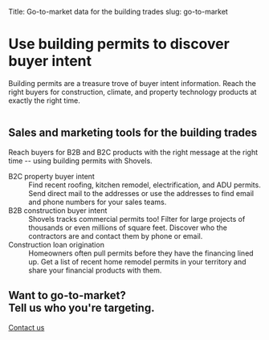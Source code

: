 Title: Go-to-market data for the building trades
slug: go-to-market

<div class="relative isolate overflow-hidden py-24 sm:py-32">
  <div class="mx-auto max-w-7xl px-6 lg:px-0 flex flex-col md:flex-row md:justify-between">
    <div class="mx-auto max-w-lg lg:mx-0">
      <h1 class="text-2xl font-medium tracking-tight sm:text-6xl max-">Use building permits to discover buyer intent
      </h1>
      <p class="mt-10 text-lg leading-8 text-gray-900">Building permits are a treasure trove of buyer intent information. Reach the right buyers for construction, climate, and property technology products at exactly the right time.
      </p>
    </div>
    <div class="sm:mt-2 md:ml-20">
      <img class="h-96" src="theme/images/gtm/hero.svg" alt="">
    </div>
  </div>
</div>
<div class="py-24 sm:py-32">
  <div class="mx-auto max-w-7xl px-6 lg:px-0">
    <div class="mx-auto max-w-2xl text-center">
      <h2 class="text-3xl font-bold tracking-tight text-gray-900 sm:text-4xl">Sales and marketing tools for the building trades</h2>
      <p class="mt-6 text-lg leading-8 text-gray-600">Reach buyers for B2B and B2C products with the right message at the right time -- using building permits with Shovels.</p>
    </div>
    <dl class="mx-auto mt-16 max-w-4xl">
      <div class="border border-gray-900 my-2 p-10 flex">
        <dt class="flex-1 font-semibold text-gray-900 text-2xl">B2C property buyer intent</dt>
        <dd class="flex-1 mt-1 text-gray-600">Find recent roofing, kitchen remodel, electrification, and ADU permits. Send direct mail to the addresses or use the addresses to find email and phone numbers for your sales teams.</dd>
      </div>
      <div class="border border-gray-900 my-2 p-10 flex">
        <dt class="flex-1 font-semibold text-gray-900 text-2xl">B2B construction buyer intent</dt>
        <dd class="flex-1 mt-1 text-gray-600">Shovels tracks commercial permits too! Filter for large projects of thousands or even millions of square feet. Discover who the contractors are and contact them by phone or email.</dd>
      </div>
      <div class="border border-gray-900 my-2 p-10 flex">
        <dt class="flex-1 font-semibold text-gray-900 text-2xl">Construction loan origination</dt>
        <dd class="flex-1 mt-1 text-gray-600">Homeowners often pull permits before they have the financing lined up. Get a list of recent home remodel permits in your territory and share your financial products with them.</dd>
      </div>
    </dl>
  </div>
</div>
<div class="">
  <div class="mx-auto max-w-7xl px-6 py-24 sm:py-32 lg:flex lg:items-center lg:justify-between lg:px-8">
    <h2 class="text-3xl font-bold tracking-tight text-gray-900 sm:text-4xl">Want to go-to-market?<br>Tell us who you're targeting.</h2>
    <div class="mt-10 flex items-center gap-x-6 lg:mt-0 lg:flex-shrink-0">
      <a href="/contact" class="rounded-md bg-slate-600 px-3.5 py-2.5 text-sm font-semibold text-white shadow-sm hover:bg-slate-500 focus-visible:outline focus-visible:outline-2 focus-visible:outline-offset-2 focus-visible:outline-slate-600">Contact us</a>
    </div>
  </div>
</div>
